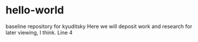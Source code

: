 # hello-world
baseline repository for kyuditsky
Here we will deposit work and research for later viewing, I think.
Line 4
